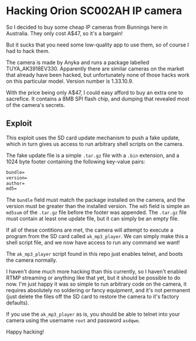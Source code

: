 Hacking Orion SC002AH IP camera
===============================

So I decided to buy some cheap IP cameras from Bunnings here in Australia. They only cost A$47, so it's a bargain!

But it sucks that you need some low-quality app to use them, so of course I had to hack them.

The camera is made by Anyka and runs a package labelled TUYA_AK3918EV330. Apparently there are similar cameras on the market that already have been hacked, but unfortunately none of those hacks work on this particular model. Version number is 1.33.10.9.

With the price being only A$47, I could easy afford to buy an extra one to sacrefice. It contains a 8MB SPI flash chip, and dumping that revealed most of the camera's secrets.

Exploit
-------
This exploit uses the SD card update mechanism to push a fake update, which in turn gives us access to run arbitrary shell scripts on the camera.

The fake update file is a simple `.tar.gz` file with a `.bin` extension, and a 1024 byte footer containing the following key-value pairs:
```txt
bundle=
version=
author=
md5=
```

The `bundle` field must match the package installed on the camera, and the version must be greater than the installed version. The `md5` field is simple an `md5sum` of the `.tar.gz` file before the footer was appended. The `.tar.gz` file must contain at least one update file, but it can simply be an empty file.

If all of these contitions are met, the camera will attempt to execute a program from the SD card called `ak_mp3_player`. We can simply make this a shell script file, and we now have access to run any command we want!

The `ak_mp3_player` script found in this repo just enables telnet, and boots the camera normally.

I haven't done much more hacking than this currently, so I haven't enabled RTMP streaming or anything like that yet, but it should be possible to do now. I'm just happy it was so simple to run arbitrary code on the camera, it requires absolutely no soldering or fancy equipment, and it's not permanent (just delete the files off the SD card to restore the camera to it's factory defaults).

If you use the `ak_mp3_player` as is, you should be able to telnet into your camera using the username `root` and password `asdqwe`.

Happy hacking!
